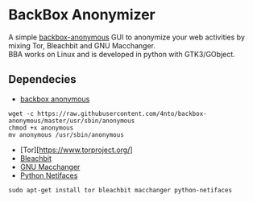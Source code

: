 BackBox Anonymizer
==============

A simple [backbox-anonymous](https://github.com/4nto/backbox-anonymous) GUI to anonymize your web activities by mixing Tor, Bleachbit and GNU Macchanger. <br />
BBA works on Linux and is developed in python with GTK3/GObject.

Dependecies
--------------

* [backbox anonymous](https://github.com/4nto/backbox-anonymous)
```
wget -c https://raw.githubusercontent.com/4nto/backbox-anonymous/master/usr/sbin/anonymous
chmod +x anonymous
mv anonymous /usr/sbin/anonymous
```
* [Tor][https://www.torproject.org/]
* [Bleachbit](http://bleachbit.sourceforge.net/)
* [GNU Macchanger](http://www.gnu.org/software/macchanger/)
* [Python Netifaces](https://pypi.python.org/pypi/netiface)
```
sudo apt-get install tor bleachbit macchanger python-netifaces
```

